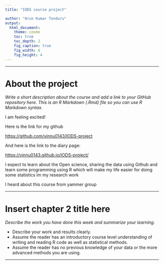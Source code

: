 ```yaml
---
title: "IODS course project"

author: "Arun Kumar Tonduru"
output:
  html_document:
    theme: cosmo
    toc: true
    toc_depth: 2
    fig_caption: true
    fig_width: 6
    fig_height: 4
---
```


***
  


# About the project

*Write a short description about the course and add a link to your GitHub repository here. This is an R Markdown (.Rmd) file so you can use R Markdown syntax.*


I am feeling excited!

Here is the link for my github

https://github.com/vinnu0143/IODS-project

And here is the link to the diary page:

https://vinnu0143.github.io/IODS-project/

I expect to learn about the Open science, sharing the data using Github and learn some programming using R which will make my life easier for doing some statistics im my research work

I heard about this course from yammer group

  
***
  

# Insert chapter 2 title here

*Describe the work you have done this week and summarize your learning.*

- Describe your work and results clearly. 
- Assume the reader has an introductory course level understanding of writing and reading R code as well as statistical methods.
- Assume the reader has no previous knowledge of your data or the more advanced methods you are using.

***

